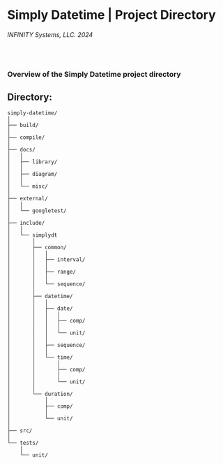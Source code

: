 ﻿# Simply Datetime | Project Directory
###### INFINITY Systems, LLC. 2024

<br/>

### Overview of the Simply Datetime project directory

## Directory:
```text
simply-datetime/
│
├── build/
│
├── compile/
│
├── docs/
│   │
│   ├── library/
│   │
│   ├── diagram/
│   │
│   └── misc/
│
├── external/
│   │
│   └── googletest/
│
├── include/
│   │
│   └── simplydt
│       │
│       ├── common/
│       │   │
│       │   ├── interval/
│       │   │
│       │   ├── range/
│       │   │
│       │   └── sequence/
│       │
│       ├── datetime/
│       │   │
│       │   ├── date/
│       │   │   │
│       │   │   ├── comp/
│       │   │   │
│       │   │   └── unit/
│       │   │
│       │   ├── sequence/
│       │   │
│       │   └── time/
│       │       │
│       │       ├── comp/
│       │       │
│       │       └── unit/
│       │
│       └── duration/
│           │
│           ├── comp/
│           │
│           └── unit/
│
├── src/
│
└── tests/
    │
    └── unit/
```